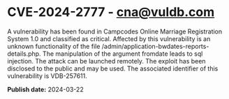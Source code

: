 # CVE-2024-2777 - cna@vuldb.com

A vulnerability has been found in Campcodes Online Marriage Registration System 1.0 and classified as critical. Affected by this vulnerability is an unknown functionality of the file /admin/application-bwdates-reports-details.php. The manipulation of the argument fromdate leads to sql injection. The attack can be launched remotely. The exploit has been disclosed to the public and may be used. The associated identifier of this vulnerability is VDB-257611.

**Publish date:** 2024-03-22

